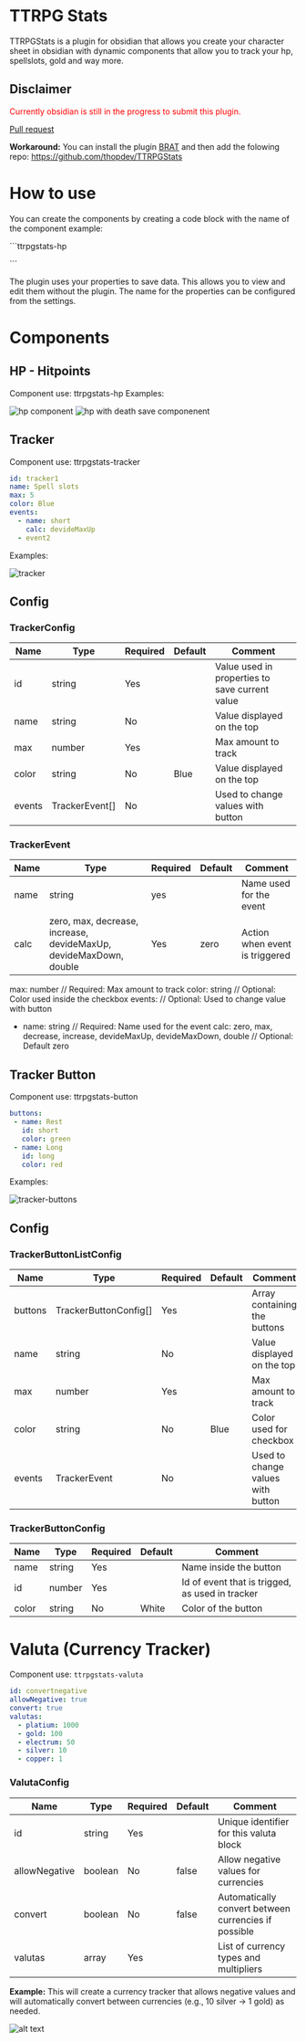 # TTRPG Stats 
TTRPGStats is a plugin for obsidian that allows you create your character sheet in obsidian with dynamic components that allow you to track your hp, spellslots, gold and way more.

## Disclaimer
<span style="color:red">Currently obsidian is still in the progress to submit this plugin. </span>

[Pull request](https://github.com/obsidianmd/obsidian-releases/pull/6847)

**Workaround:**
You can install the plugin [BRAT](https://obsidian.md/plugins?id=obsidian42-brat)
and then add the folowing repo: https://github.com/thopdev/TTRPGStats
# How to use
You can create the components by creating a code block with the name of the component example:

 \```ttrpgstats-hp

 \```



























































 The plugin uses your properties to save data. This allows you to view and edit them without the plugin. The name for the properties can be configured from the settings.

# Components
## HP - Hitpoints
Component use: ttrpgstats-hp
Examples:

![hp component](docs/resources/images/hp.png)
![hp with death save componenent](docs/resources/images/hp-deathsaves.png)




## Tracker
Component use:
ttrpgstats-tracker
```yaml
id: tracker1 
name: Spell slots
max: 5 
color: Blue
events:
  - name: short
    calc: devideMaxUp
  - event2
```
Examples:

![tracker](docs/resources/images/tracker.png)

## Config
### TrackerConfig
| Name   | Type           | Required | Default | Comment                                        |
|--------|----------------|----------|---------|------------------------------------------------|
| id     | string         | Yes      |         | Value used in properties to save current value |
| name   | string         | No       |         | Value displayed on the top                     |
| max    | number         | Yes      |         | Max amount to track                            |
| color  | string         | No       | Blue    | Value displayed on the top                     |
| events | TrackerEvent[] | No       |         | Used to change values with button              |

### TrackerEvent
| Name | Type                                                              | Required | Default | Comment                        |
|------|-------------------------------------------------------------------|----------|---------|--------------------------------|
| name | string                                                            | yes      |         | Name used for the event        |
| calc | zero, max, decrease, increase, devideMaxUp, devideMaxDown, double | Yes      | zero    | Action when event is triggered |

max: number // Required: Max amount to track
color: string // Optional: Color used inside the checkbox
events: // Optional: Used to change value with button
  - name: string // Required: Name used for the event
    calc: zero, max, decrease, increase, devideMaxUp, devideMaxDown, double // Optional: Default zero 

## Tracker Button
Component use:
ttrpgstats-button
```yaml
buttons:
 - name: Rest
   id: short
   color: green
 - name: Long
   id: long
   color: red
```

Examples: 

![tracker-buttons](docs/resources/images/tracker-buttons.png)

## Config
### TrackerButtonListConfig
| Name    | Type                  | Required | Default | Comment                           |
|---------|-----------------------|----------|---------|-----------------------------------|
| buttons | TrackerButtonConfig[] | Yes      |         | Array containing the buttons      |
| name    | string                | No       |         | Value displayed on the top        |
| max     | number                | Yes      |         | Max amount to track               |
| color   | string                | No       | Blue    | Color used for checkbox           |
| events  | TrackerEvent          | No       |         | Used to change values with button |

### TrackerButtonConfig
| Name | Type   | Required | Default | Comment                                         |
|------|--------|----------|---------|-------------------------------------------------|
| name | string | Yes      |         | Name inside the button                          |
| id   | number | Yes      |         | Id of event that is trigged, as used in tracker |
| color | string | No       | White   | Color of the button                   


# Valuta (Currency Tracker)
Component use:
`ttrpgstats-valuta`
```yaml
id: convertnegative
allowNegative: true
convert: true
valutas:
  - platium: 1000
  - gold: 100
  - electrum: 50
  - silver: 10
  - copper: 1
```

### ValutaConfig
| Name          | Type    | Required | Default | Comment                                              |
|---------------|---------|----------|---------|------------------------------------------------------|
| id            | string  | Yes      |         | Unique identifier for this valuta block              |
| allowNegative | boolean | No       | false   | Allow negative values for currencies                 |
| convert       | boolean | No       | false   | Automatically convert between currencies if possible |
| valutas       | array   | Yes      |         | List of currency types and multipliers               |

**Example:**
This will create a currency tracker that allows negative values and will automatically convert between currencies (e.g., 10 silver → 1 gold) as needed.

![alt text](image.png)
